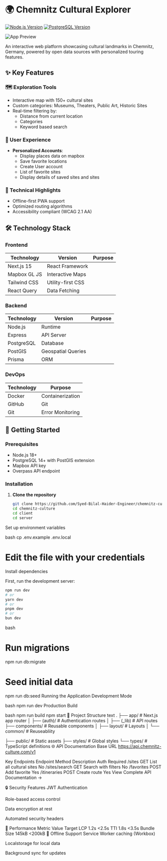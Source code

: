 # 🌍 Chemnitz Cultural Explorer

[![Node.js Version](https://img.shields.io/badge/node-%3E%3D18.0-blue)](https://nodejs.org/)
[![PostgreSQL Version](https://img.shields.io/badge/postgresql-%3E%3D14.0-blue)](https://www.postgresql.org/)

![App Preview](public/images/app-preview.gif)

An interactive web platform showcasing cultural landmarks in Chemnitz, Germany, powered by open data sources with personalized touring features.

## ✨ Key Features

### 🗺️ Exploration Tools
- Interactive map with 150+ cultural sites
- Custom categories: Museums, Theaters, Public Art, Historic Sites
- Real-time filtering by:
  - Distance from current location
  - Categories
  - Keyword based search

### 👤 User Experience
- **Personalized Accounts**:
  - Display places data on mapbox
  - Save favorite locations
  - Create User account
  - List of favorite sites
  - Display details of saved sites and sites

### 🚀 Technical Highlights
- Offline-first PWA support
- Optimized routing algorithms
- Accessibility compliant (WCAG 2.1 AA)

## 🛠️ Technology Stack

### Frontend
| Technology | Version | Purpose |
|------------|---------|---------|
| Next.js 15 | React Framework |
| Mapbox GL JS | Interactive Maps |
| Tailwind CSS | Utility-first CSS |
| React Query | Data Fetching |

### Backend
| Technology | Version | Purpose |
|------------|---------|---------|
| Node.js | Runtime |
| Express | API Server |
| PostgreSQL | Database |
| PostGIS | Geospatial Queries |
| Prisma | ORM |

### DevOps
| Technology | Purpose |
|------------|---------|
| Docker | Containerization |
| GitHub | Git |
| Git | Error Monitoring |

## 🚀 Getting Started

### Prerequisites
- Node.js 18+
- PostgreSQL 14+ with PostGIS extension
- Mapbox API key
- Overpass API endpoint

### Installation

1. **Clone the repository**
   ```bash
   git clone https://github.com/Syed-Bilal-Haider-Engineer/chemnitz-culture
   cd chemnitz-culture
   cd client
   cd server
Set up environment variables

bash
cp .env.example .env.local
# Edit the file with your credentials
Install dependencies

First, run the development server:

```bash
npm run dev
# or
yarn dev
# or
pnpm dev
# or
bun dev
```

bash
# Run migrations
npm run db:migrate

# Seed initial data
npm run db:seed
Running the Application
Development Mode

bash
npm run dev
Production Build

bash
npm run build
npm start
📂 Project Structure
text
.
├── app/                  # Next.js app router
│   ├── (auth)/          # Authentication routes
│   ├── (_lib)           # API routes
├── components/          # Reusable components
│   ├── layout/          # Layouts
│   └── common/          # Reuseabliity

├── public/              # Static assets
├── styles/              # Global styles
└── types/               # TypeScript definitions
🌐 API Documentation
Base URL
https://api.chemnitz-culture.com/v1

Key Endpoints
Endpoint	Method	Description	Auth Required
/sites	GET	List all cultural sites	No
/sites/search	GET	Search with filters	No
/favorites	POST	Add favorite	Yes
/itineraries	POST	Create route	Yes
View Complete API Documentation →

🔒 Security Features
JWT Authentication

Role-based access control

Data encryption at rest

Automated security headers

🚴 Performance
Metric	Value	Target
LCP	1.2s	<2.5s
TTI	1.8s	<3.5s
Bundle Size	145kB	<200kB
📱 Offline Support
Service Worker caching (Workbox)

Localstorage for local data

Background sync for updates